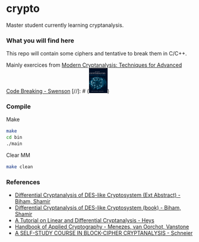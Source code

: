 # crypto

Master student currently learning cryptanalysis.

### What you will find here

This repo will contain some ciphers and tentative to break them in C/C++.

Mainly exercices from [Modern Cryptanalysis: Techniques for Advanced Code Breaking - Swenson](http://eu.wiley.com/WileyCDA/WileyTitle/productCd-047013593X.html)
[//]: # (<img src="img/moderncrypto.jpg" width="50px">)

### Compile

Make
```bash
make
cd bin
./main
```

Clear MM
```bash
make clean
```

### References
* [Differential Cryptanalysis of DES-like Cryptosystem (Ext Abstract) - Biham, Shamir](http://link.springer.com/chapter/10.1007%2F3-540-38424-3_1)
* [Differential Cryptanalysis of DES-like Cryptosystem (book) - Biham, Shamir](http://www.cs.bilkent.edu.tr/~selcuk/teaching/cs519/Biham-DC.pdf)
* [A Tutorial on Linear and Differential Cryptanalysis - Heys](http://www.engr.mun.ca/~howard/PAPERS/ldc_tutorial.pdf)
* [Handbook of Applied Cryptography - Menezes, van Oorchot, Vanstone](http://cacr.uwaterloo.ca/hac/)
* [A SELF-STUDY COURSE IN BLOCK-CIPHER CRYPTANALYSIS - Schneier](https://www.schneier.com/cryptography/paperfiles/paper-self-study.pdf)